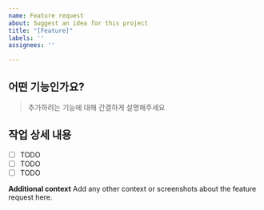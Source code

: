 ```yaml
---
name: Feature request
about: Suggest an idea for this project
title: "[Feature]"
labels: ''
assignees: ''

---
```


## 어떤 기능인가요?

> 추가하려는 기능에 대해 간결하게 설명해주세요

## 작업 상세 내용

- [ ] TODO
- [ ] TODO
- [ ] TODO

**Additional context**
Add any other context or screenshots about the feature request here.
